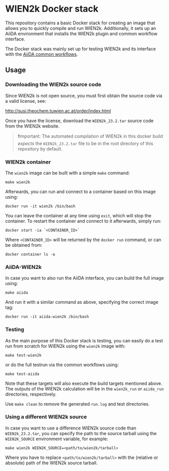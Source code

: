 # WIEN2k Docker stack

This repository contains a basic Docker stack for creating an image that allows you to quickly compile and run WIEN2k.
Additionally, it sets up an AiiDA environment that installs the WIEN2k plugin and common workflow interface. 

The Docker stack was mainly set up for testing WIEN2k and its interface with the [AiiDA common workflows](https://github.com/aiidateam/aiida-common-workflows).

## Usage

### Downloading the WIEN2`k` source code

Since WIEN2k is not open source, you must first obtain the source code via a valid license, see:

http://susi.theochem.tuwien.ac.at/order/index.html

Once you have the license, download the `WIEN2k_23.2.tar` source code from the WIEN2k website.

> ❗️Important: The automated compilation of WIEN2k in this docker build _expects_ the `WIEN2k_23.2.tar` file to be in the root directory of this repository by default.

### WIEN2k container

The `wien2k` image can be built with a simple `make` command:

```
make wien2k
```

Afterwards, you can run and connect to a container based on this image using:

```
docker run -it wien2k /bin/bash
```

You can leave the container at any time using `exit`, which will stop the container.
To restart the container and connect to it afterwards, simply run:

```
docker start -ia `<CONTAINER_ID>` 
```

Where `<CONTAINER_ID>` will be returned by the `docker run` command, or can be obtained from:

```
docker container ls -a
```

### AiiDA-WIEN2k

In case you want to also run the AiiDA interface, you can build the full image using:

```
make aiida
```

And run it with a similar command as above, specifying the correct image tag:

```
docker run -it aiida-wien2k /bin/bash
```

### Testing

As the main purpose of this Docker stack is testing, you can easily do a test run from scratch for WIEN2k using the `wien2k` image with:

```
make test-wien2k
```

or do the full testrun via the common workflows using:

```
make test-aiida
```

Note that these targets will also execute the build targets mentioned above.
The outputs of the WIEN2k calculation will be in the `wien2k_run` or `aiida_run` directories, respectively.

Use `make clean` to remove the generated `run.log` and test directories.

### Using a different WIEN2k source

In case you want to use a difference WIEN2k source code than `WIEN2k_23.2.tar`, you can specify the path to the source tarball using the `WIEN2K_SOURCE` environment variable, for example:

```
make wien2k WIEN2K_SOURCE=<path/to/wien2k/tarball>
```

Where you have to replace `<path/to/wien2k/tarball>` with the (relative or absolute) path of the WIEN2k source tarball.